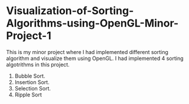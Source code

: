# Visualization-of-Sorting-Algorithms-using-OpenGL-Minor-Project-1
This is my minor project where I had implemented different sorting algorithm and visualize them using OpenGL.
I had implemented 4 sorting algotrithms in this project.
1. Bubble Sort.
2. Insertion Sort.
3. Selection Sort.
4. Ripple Sort
